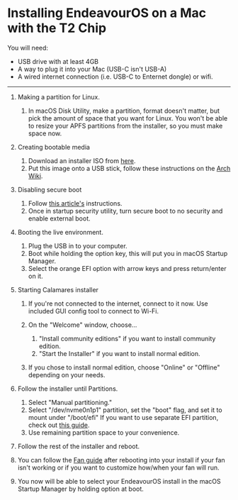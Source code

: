# Installing EndeavourOS on a Mac with the T2 Chip

You will need:

-   USB drive with at least 4GB
-   A way to plug it into your Mac (USB-C isn't USB-A)
-   A wired internet connection (i.e. USB-C to Enternet dongle) or wifi.

---

1. Making a partition for Linux.

    1. In macOS Disk Utility, make a partition, format doesn't matter, but pick the amount of space that you want for Linux. You won't be able to resize your APFS partitions from the installer, so you must make space now.

2. Creating bootable media

    1. Download an installer ISO from [here](https://github.com/t2linux/EndeavourOS-ISO-t2/releases).
    2. Put this image onto a USB stick, follow these instructions on the [Arch Wiki](https://wiki.archlinux.org/index.php/USB_flash_installation_medium#In_macOS).

3. Disabling secure boot

    1. Follow [this article's](https://support.apple.com/en-us/HT208198) instructions.
    2. Once in startup security utility, turn secure boot to no security and enable external boot.

4. Booting the live environment.

    1. Plug the USB in to your computer.
    2. Boot while holding the option key, this will put you in macOS Startup Manager.
    3. Select the orange EFI option with arrow keys and press return/enter on it.

5. Starting Calamares installer

    1. If you're not connected to the internet, connect to it now. Use included GUI config tool to connect to Wi-Fi.
    2. On the "Welcome" window, choose...

        1. "Install community editions" if you want to install community edition.
        2. "Start the Installer" if you want to install normal edition.

    3. If you chose to install normal edition, choose "Online" or "Offline" depending on your needs.

6. Follow the installer until Partitions.

    1. Select "Manual partitioning."
    2. Select "/dev/nvme0n1p1" partition, set the "boot" flag, and set it to mount under "/boot/efi" If you want to use separate EFI partition, check out [this guide](https://wiki.t2linux.org/guides/windows/#using-seperate-efi-partitions).
    3. Use remaining partition space to your convenience.

7. Follow the rest of the installer and reboot.

8. You can follow the [Fan guide](https://wiki.t2linux.org/guides/fan/) after rebooting into your install if your fan isn't working or if you want to customize how/when your fan will run.

9. You now will be able to select your EndeavourOS install in the macOS Startup Manager by holding option at boot.
